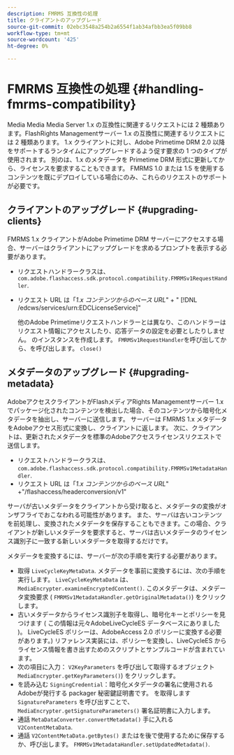 ```yaml
---
description: FMRMS 互換性の処理
title: クライアントのアップグレード
source-git-commit: 02ebc3548a254b2a6554f1ab34afbb3ea5f09bb8
workflow-type: tm+mt
source-wordcount: '425'
ht-degree: 0%

---
```


# FMRMS 互換性の処理 {#handling-fmrms-compatibility}

Media Media Media Server 1.x の互換性に関連するリクエストには 2 種類あります。FlashRights Managementサーバー 1.x の互換性に関連するリクエストには 2 種類あります。 1.x クライアントに対し、Adobe Primetime DRM 2.0 以降をサポートするランタイムにアップグレードするよう促す要求の 1 つのタイプが使用されます。 別のは、1.x のメタデータを Primetime DRM 形式に更新してから、ライセンスを要求することもできます。 FMRMS 1.0 または 1.5 を使用するコンテンツを既にデプロイしている場合にのみ、これらのリクエストのサポートが必要です。

## クライアントのアップグレード {#upgrading-clients}

FMRMS 1.x クライアントがAdobe Primetime DRM サーバーにアクセスする場合、サーバーはクライアントにアップグレードを求めるプロンプトを表示する必要があります。

* リクエストハンドラークラスは、 `com.adobe.flashaccess.sdk.protocol.compatibility.FMRMSv1RequestHandler`.
* リクエスト URL は「*1.x コンテンツからのベース URL*&quot; + &quot; [!DNL /edcws/services/urn:EDCLicenseService]&quot;

  他のAdobe Primetimeリクエストハンドラーとは異なり、このハンドラーはリクエスト情報にアクセスしたり、応答データの設定を必要としたりしません。 のインスタンスを作成します。 `FMRMSv1RequestHandler`を呼び出してから、を呼び出します。 `close()`

## メタデータのアップグレード {#upgrading-metadata}

AdobeアクセスクライアントがFlashメディアRights Managementサーバー 1.x でパッケージ化されたコンテンツを検出した場合、そのコンテンツから暗号化メタデータを抽出し、サーバーに送信します。 サーバーは FMRMS 1.x メタデータをAdobeアクセス形式に変換し、クライアントに返します。 次に、クライアントは、更新されたメタデータを標準のAdobeアクセスライセンスリクエストで送信します。

* リクエストハンドラークラスは、 `com.adobe.flashaccess.sdk.protocol.compatibility.FMRMSv1MetadataHandler`.
* リクエスト URL は「*1.x コンテンツからのベース URL*&quot; +&quot;/flashaccess/headerconversion/v1&quot;

サーバが古いメタデータをクライアントから受け取ると、メタデータの変換がオンザフライでおこなわれる可能性があります。 また、サーバは古いコンテンツを前処理し、変換されたメタデータを保存することもできます。この場合、クライアントが新しいメタデータを要求すると、サーバは古いメタデータのライセンス識別子に一致する新しいメタデータを取得するだけです。

メタデータを変換するには、サーバーが次の手順を実行する必要があります。

* 取得 `LiveCycleKeyMetaData`. メタデータを事前に変換するには、次の手順を実行します。 `LiveCycleKeyMetaData` は、 `MediaEncrypter.examineEncryptedContent()`. このメタデータは、メタデータ変換要求 ( `FMRMSv1MetadataHandler.getOriginalMetadata()`) をクリックします。
* 古いメタデータからライセンス識別子を取得し、暗号化キーとポリシーを見つけます ( この情報は元々AdobeLiveCycleES データベースにありました )。 LiveCycleES ポリシーは、AdobeAccess 2.0 ポリシーに変換する必要があります。) リファレンス実装には、ポリシーを変換し、LiveCycleES からライセンス情報を書き出すためのスクリプトとサンプルコードが含まれています。
* 次の項目に入力： `V2KeyParameters` を呼び出して取得するオブジェクト `MediaEncrypter.getKeyParameters()`) をクリックします。
* を読み込む `SigningCredential`：暗号化メタデータの署名に使用されるAdobeが発行する packager 秘密鍵証明書です。 を取得します `SignatureParameters` を呼び出すことで、 `MediaEncrypter.getSignatureParameters()` 署名証明書に入力します。
* 通話 `MetaDataConverter.convertMetadata()` 手に入れる `V2ContentMetaData`.
* 通話 `V2ContentMetaData.getBytes()` またはを後で使用するために保存するか、呼び出します。 `FMRMSv1MetadataHandler.setUpdatedMetadata()`.
